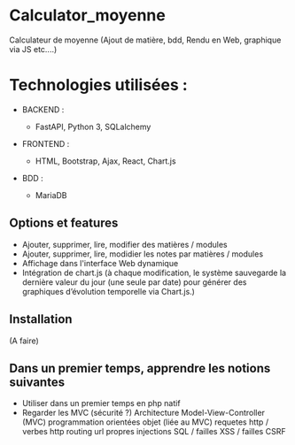 # Calculator_moyenne
Calculateur de moyenne (Ajout de matière, bdd, Rendu en Web, graphique via JS etc....)

# Technologies utilisées : 

- BACKEND : 
    - FastAPI, Python 3, SQLalchemy

- FRONTEND : 
    - HTML, Bootstrap, Ajax, React, Chart.js

- BDD : 
    - MariaDB

## Options et features

- Ajouter, supprimer, lire, modifier des matières / modules
- Ajouter, supprimer, lire, modidier les notes par matières / modules
- Affichage dans l'interface Web dynamique
- Intégration de chart.js (à chaque modification, le système sauvegarde la dernière valeur du jour (une seule par date) pour générer des graphiques d’évolution temporelle via Chart.js.)

## Installation

(A faire)

## Dans un premier temps, apprendre les notions suivantes

- Utiliser dans un premier temps en php natif
- Regarder les MVC (sécurité ?)
Architecture Model-View-Controller (MVC)
programmation orientées objet (liée au MVC)
requetes http / verbes http
routing
url propres
injections SQL / failles XSS / failles CSRF
